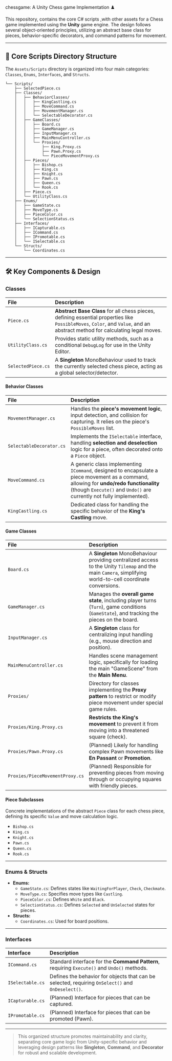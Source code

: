 chessgame: A Unity Chess game Implementation ♟️

This repository, contains the core C\# scripts ,with other assets for a Chess game implemented using the **Unity** game engine. The design follows several object-oriented principles, utilizing an abstract base class for pieces, behavior-specific decorators, and command patterns for movement.

-----

## 📂 Core Scripts Directory Structure

The `Assets/Scripts` directory is organized into four main categories: `Classes`, `Enums`, `Interfaces`, and `Structs`.

```
└── Scripts/
    ├── SelectedPiece.cs         
    ├── Classes/
    │   ├── BehaviorClasses/
    │   │   ├── KingCastling.cs
    │   │   ├── MoveCommand.cs
    │   │   ├── MovementManager.cs
    │   │   └── SelectableDecorator.cs
    │   ├── GameClasses/
    │   │   ├── Board.cs
    │   │   ├── GameManager.cs
    │   │   ├── InputManager.cs
    │   │   ├── MainMenuController.cs
    │   │   └── Proxies/
    │   │       ├── King.Proxy.cs
    │   │       ├── Pawn.Proxy.cs
    │   │       └── PieceMovementProxy.cs
    │   ├── Pieces/
    │   │   ├── Bishop.cs
    │   │   ├── King.cs
    │   │   ├── Knight.cs
    │   │   ├── Pawn.cs
    │   │   ├── Queen.cs
    │   │   └── Rook.cs
    │   ├── Piece.cs
    │   └── UtilityClass.cs
    ├── Enums/
    │   ├── GameState.cs
    │   ├── MoveType.cs
    │   ├── PieceColor.cs
    │   └── SelectionStatus.cs
    ├── Interfaces/
    │   ├── ICapturable.cs
    │   ├── ICommand.cs
    │   ├── IPromotable.cs
    │   └── ISelectable.cs
    └── Structs/
        └── Coordinates.cs
```

-----

## 🛠️ Key Components & Design

### **Classes**

| File | Description |
| :--- | :--- |
| `Piece.cs` | **Abstract Base Class** for all chess pieces, defining essential properties like `PossibleMoves`, `Color`, and `Value`, and an abstract method for calculating legal moves. |
| `UtilityClass.cs` | Provides static utility methods, such as a conditional `DebugLog` for use in the Unity Editor. |
| `SelectedPiece.cs` | A **Singleton** MonoBehaviour used to track the currently selected chess piece, acting as a global selector/detector. |

#### Behavior Classes

| File | Description |
| :--- | :--- |
| `MovementManager.cs` | Handles the **piece's movement logic**, input detection, and collision for capturing. It relies on the piece's `PossibleMoves` list. |
| `SelectableDecorator.cs` | Implements the `ISelectable` interface, handling **selection and deselection** logic for a piece, often decorated onto a `Piece` object. |
| `MoveCommand.cs` | A generic class implementing `ICommand`, designed to encapsulate a piece movement as a command, allowing for **undo/redo functionality** (though `Execute()` and `Undo()` are currently not fully implemented). |
| `KingCastling.cs` | Dedicated class for handling the specific behavior of the **King's Castling** move. |

#### Game Classes

| File | Description |
| :--- | :--- |
| `Board.cs` | A **Singleton** MonoBehaviour providing centralized access to the Unity `Tilemap` and the main `Camera`, simplifying world-to-cell coordinate conversions. |
| `GameManager.cs` | Manages the **overall game state**, including player turns (`Turn`), game conditions (`GameState`), and tracking the pieces on the board. |
| `InputManager.cs` | A **Singleton** class for centralizing input handling (e.g., mouse direction and position). |
| `MainMenuController.cs` | Handles scene management logic, specifically for loading the main "GameScene" from the **Main Menu**. |
| `Proxies/` | Directory for classes implementing the **Proxy pattern** to restrict or modify piece movement under special game rules. |
| `Proxies/King.Proxy.cs` | **Restricts the King's movement** to prevent it from moving into a threatened square (check). |
| `Proxies/Pawn.Proxy.cs` | (Planned) Likely for handling complex Pawn movements like **En Passant** or **Promotion**. |
| `Proxies/PieceMovementProxy.cs` | (Planned) Responsible for preventing pieces from moving through or occupying squares with friendly pieces. |

#### Piece Subclasses

Concrete implementations of the abstract `Piece` class for each chess piece, defining its specific `Value` and move calculation logic.

* `Bishop.cs`
* `King.cs`
* `Knight.cs`
* `Pawn.cs`
* `Queen.cs`
* `Rook.cs`

-----

### **Enums & Structs**

* **Enums:**
    * `GameState.cs`: Defines states like `WaitingForPlayer`, `Check`, `Checkmate`.
    * `MoveType.cs`: Specifies move types like `Castling`.
    * `PieceColor.cs`: Defines `White` and `Black`.
    * `SelectionStatus.cs`: Defines `Selected` and `UnSelected` states for pieces.
* **Structs:**
    * `Coordinates.cs`: Used for board positions.

-----

### **Interfaces**

| Interface | Description |
| :--- | :--- |
| `ICommand.cs` | Standard interface for the **Command Pattern**, requiring `Execute()` and `Undo()` methods. |
| `ISelectable.cs` | Defines the behavior for objects that can be selected, requiring `OnSelect()` and `OnDeselect()`. |
| `ICapturable.cs` | (Planned) Interface for pieces that can be captured. |
| `IPromotable.cs` | (Planned) Interface for pieces that can be promoted (Pawn). |

-----

> This organized structure promotes maintainability and clarity, separating core game logic from Unity-specific behavior and leveraging design patterns like **Singleton**, **Command**, and **Decorator** for robust and scalable development.

